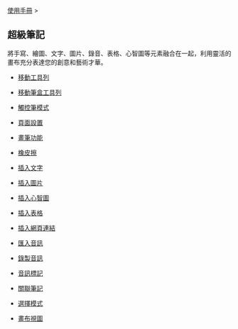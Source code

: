 [使用手冊](/dragonnest/drawnote/manual/zh) >



超級筆記
---

將手寫、繪圖、文字、圖片、錄音、表格、心智圖等元素融合在一起，利用靈活的畫布充分表達您的創意和藝術才華。
- [移動工具列](move_toolbar.md)

- [移動筆盒工具列](move_pencil_toolbar.md)

- [觸控筆模式](stylus_mode.md)

- [頁面設置](page_settings.md)

- [畫筆功能](brush_function.md)

- [橡皮擦](eraser.md)

- [插入文字](insert_text.md)

- [插入圖片](insert_picture.md)

- [插入心智圖](Insert_mind_map.md)

- [插入表格](insert_table.md)

- [插入網頁連結](insert_web_link.md)

- [匯入音訊](import_audio.md)

- [錄製音訊](record_audio.md)

- [音訊標記](audio_marker.md)

- [關聯筆記](associated_notes.md)

- [選擇模式](select_mode.md)

- [畫布視圖](canvas_view.md)